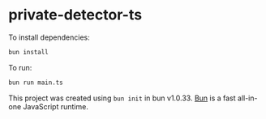 # private-detector-ts

To install dependencies:

```bash
bun install
```

To run:

```bash
bun run main.ts
```

This project was created using `bun init` in bun v1.0.33. [Bun](https://bun.sh) is a fast all-in-one JavaScript runtime.
